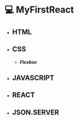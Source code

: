 # :computer: MyFirstReact

- ## HTML

- ## CSS

  - ##### Flexbox

- ## JAVASCRIPT

- ## REACT

- ## JSON.SERVER

##### 		





